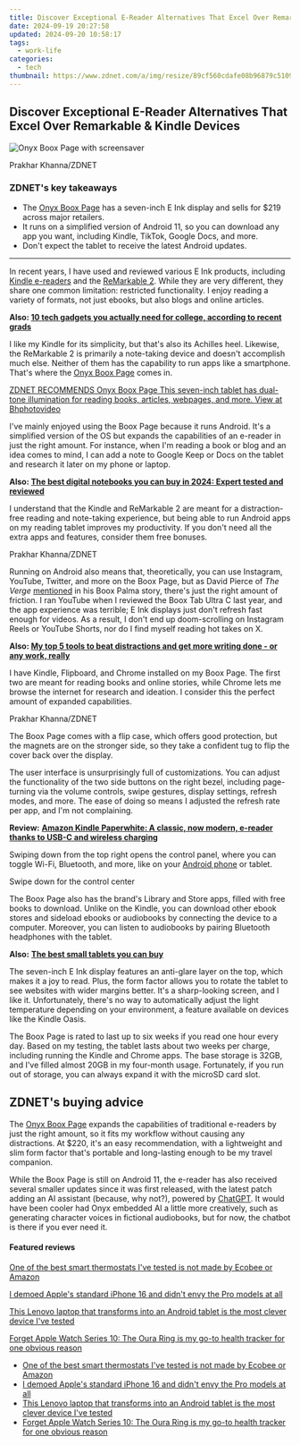 ```yaml
---
title: Discover Exceptional E-Reader Alternatives That Excel Over Remarkable & Kindle Devices
date: 2024-09-19 20:27:58
updated: 2024-09-20 10:58:17
tags:
  - work-life
categories:
  - tech
thumbnail: https://www.zdnet.com/a/img/resize/89cf560cdafe08b96879c5109560e299cda020b5/2024/07/24/ed45b1f6-c71b-43b1-b847-3ede55fdd7e8/onyx-boox-page0724-173930.jpg?width=278&height=156&fit=crop&auto=webp
---
```


## Discover Exceptional E-Reader Alternatives That Excel Over Remarkable & Kindle Devices

![Onyx Boox Page with screensaver](https://www.zdnet.com/a/img/resize/515dc637da453a3473ac3987df2686c84eeeb259/2024/07/24/286eea0f-24fe-4046-a426-2fea6dc28d3b/onyx-boox-page0724-174139.jpg?auto=webp&width=1280)

Prakhar Khanna/ZDNET

### ZDNET's key takeaways

* The [Onyx Boox Page](https://affportal.bhphoto.com/dl/redventures/?s=zd-%5F%5FCOM%5FCLICK%5FID%5F%5F-dtp&u=https%3A%2F%2Fwww.bhphotovideo.com%2Fc%2Fproduct%2F1773405-REG) has a seven-inch E Ink display and sells for $219 across major retailers.
* It runs on a simplified version of Android 11, so you can download any app you want, including Kindle, TikTok, Google Docs, and more.
* Don't expect the tablet to receive the latest Android updates.

---

In recent years, I have used and reviewed various E Ink products, including [Kindle e-readers](https://www.zdnet.com/article/best-kindle/) and the [ReMarkable 2](https://www.zdnet.com/article/remarkable-2-type-folio-keyboard-case/). While they are very different, they share one common limitation: restricted functionality. I enjoy reading a variety of formats, not just ebooks, but also blogs and online articles. 

**Also: [10 tech gadgets you actually need for college, according to recent grads](https://www.zdnet.com/home-and-office/10-tech-gadgets-you-actually-need-for-college-according-to-recent-grads/)**

I like my Kindle for its simplicity, but that's also its Achilles heel. Likewise, the ReMarkable 2 is primarily a note-taking device and doesn't accomplish much else. Neither of them has the capability to run apps like a smartphone. That's where the [Onyx Boox Page](https://affportal.bhphoto.com/dl/redventures/?s=zd-%5F%5FCOM%5FCLICK%5FID%5F%5F-dtp&u=https%3A%2F%2Fwww.bhphotovideo.com%2Fc%2Fproduct%2F1773405-REG) comes in.

[ZDNET RECOMMENDS Onyx Boox Page This seven-inch tablet has dual-tone illumination for reading books, articles, webpages, and more. View at Bhphotovideo](https://affportal.bhphoto.com/dl/redventures/?s=zd-%5F%5FCOM%5FCLICK%5FID%5F%5F-dtp&u=https%3A%2F%2Fwww.bhphotovideo.com%2Fc%2Fproduct%2F1773405-REG%2Fboox%5Fboox%5Fpage%5F7%5Fpage.html)

I've mainly enjoyed using the Boox Page because it runs Android. It's a simplified version of the OS but expands the capabilities of an e-reader in just the right amount. For instance, when I'm reading a book or blog and an idea comes to mind, I can add a note to Google Keep or Docs on the tablet and research it later on my phone or laptop. 

**Also: [The best digital notebooks you can buy in 2024: Expert tested and reviewed](https://www.zdnet.com/article/best-smart-notebook/)**

I understand that the Kindle and ReMarkable 2 are meant for a distraction-free reading and note-taking experience, but being able to run Android apps on my reading tablet improves my productivity. If you don't need all the extra apps and features, consider them free bonuses.

Prakhar Khanna/ZDNET

Running on Android also means that, theoretically, you can use Instagram, YouTube, Twitter, and more on the Boox Page, but as David Pierce of _The Verge_ [mentioned](https://www.theverge.com/24184777/boox-palma-e-ink-smartphone-reader) in his Boox Palma story, there's just the right amount of friction. I ran YouTube when I reviewed the Boox Tab Ultra C last year, and the app experience was terrible; E Ink displays just don't refresh fast enough for videos. As a result, I don't end up doom-scrolling on Instagram Reels or YouTube Shorts, nor do I find myself reading hot takes on X.

**Also: [My top 5 tools to beat distractions and get more writing done - or any work, really](https://www.zdnet.com/home-and-office/work-life/my-top-5-tools-to-beat-distractions-and-get-more-writing-done-or-any-work-really/)**

I have Kindle, Flipboard, and Chrome installed on my Boox Page. The first two are meant for reading books and online stories, while Chrome lets me browse the internet for research and ideation. I consider this the perfect amount of expanded capabilities.

Prakhar Khanna/ZDNET

The Boox Page comes with a flip case, which offers good protection, but the magnets are on the stronger side, so they take a confident tug to flip the cover back over the display.

The user interface is unsurprisingly full of customizations. You can adjust the functionality of the two side buttons on the right bezel, including page-turning via the volume controls, swipe gestures, display settings, refresh modes, and more. The ease of doing so means I adjusted the refresh rate per app, and I'm not complaining.

**Review:** **[Amazon Kindle Paperwhite: A classic, now modern, e-reader thanks to USB-C and wireless charging](https://www.zdnet.com/article/amazon-kindle-paperwhite-2021-review-a-classic-now-modern-e-reader-thanks-to-usb-c-and-wireless-charging/)**

Swiping down from the top right opens the control panel, where you can toggle Wi-Fi, Bluetooth, and more, like on your [Android phone](https://www.zdnet.com/article/best-android-phone/) or tablet.

Swipe down for the control center

The Boox Page also has the brand's Library and Store apps, filled with free books to download. Unlike on the Kindle, you can download other ebook stores and sideload ebooks or audiobooks by connecting the device to a computer. Moreover, you can listen to audiobooks by pairing Bluetooth headphones with the tablet.

**Also:** [**The best small tablets you can buy**](https://www.zdnet.com/article/best-small-tablet/)

The seven-inch E Ink display features an anti-glare layer on the top, which makes it a joy to read. Plus, the form factor allows you to rotate the tablet to see websites with wider margins better. It's a sharp-looking screen, and I like it. Unfortunately, there's no way to automatically adjust the light temperature depending on your environment, a feature available on devices like the Kindle Oasis.

The Boox Page is rated to last up to six weeks if you read one hour every day. Based on my testing, the tablet lasts about two weeks per charge, including running the Kindle and Chrome apps. The base storage is 32GB, and I've filled almost 20GB in my four-month usage. Fortunately, if you run out of storage, you can always expand it with the microSD card slot.

## ZDNET's buying advice

The [Onyx Boox Page](https://affportal.bhphoto.com/dl/redventures/?s=zd-%5F%5FCOM%5FCLICK%5FID%5F%5F-dtp&u=https%3A%2F%2Fwww.bhphotovideo.com%2Fc%2Fproduct%2F1773405-REG%2Fboox%5Fboox%5Fpage%5F7%5Fpage.html) expands the capabilities of traditional e-readers by just the right amount, so it fits my workflow without causing any distractions. At $220, it's an easy recommendation, with a lightweight and slim form factor that's portable and long-lasting enough to be my travel companion.

While the Boox Page is still on Android 11, the e-reader has also received several smaller updates since it was first released, with the latest patch adding an AI assistant (because, why not?), powered by [ChatGPT](https://www.zdnet.com/article/what-is-chatgpt-and-why-does-it-matter-heres-everything-you-need-to-know/). It would have been cooler had Onyx embedded AI a little more creatively, such as generating character voices in fictional audiobooks, but for now, the chatbot is there if you ever need it.

#### Featured reviews

[One of the best smart thermostats I've tested is not made by Ecobee or Amazon](https://www.zdnet.com/article/one-of-the-best-smart-thermostats-ive-tested-is-not-made-by-ecobee-or-amazon/ "One of the best smart thermostats I've tested is not made by Ecobee or Amazon")

[I demoed Apple's standard iPhone 16 and didn't envy the Pro models at all](https://www.zdnet.com/article/i-demoed-apples-standard-iphone-16-and-didnt-envy-the-pro-models-at-all/ "I demoed Apple's standard iPhone 16 and didn't envy the Pro models at all")

[This Lenovo laptop that transforms into an Android tablet is the most clever device I've tested](https://www.zdnet.com/article/i-tested-lenovos-windows-laptop-that-doubles-as-an-android-tablet-and-it-has-so-much-potential/ "This Lenovo laptop that transforms into an Android tablet is the most clever device I've tested")

[Forget Apple Watch Series 10: The Oura Ring is my go-to health tracker for one obvious reason](https://www.zdnet.com/article/forget-apple-watch-series-10-the-oura-ring-is-my-go-to-health-tracker-for-one-obvious-reason/ "Forget Apple Watch Series 10: The Oura Ring is my go-to health tracker for one obvious reason")

* [One of the best smart thermostats I've tested is not made by Ecobee or Amazon](https://www.zdnet.com/article/one-of-the-best-smart-thermostats-ive-tested-is-not-made-by-ecobee-or-amazon/ "One of the best smart thermostats I've tested is not made by Ecobee or Amazon")
* [I demoed Apple's standard iPhone 16 and didn't envy the Pro models at all](https://www.zdnet.com/article/i-demoed-apples-standard-iphone-16-and-didnt-envy-the-pro-models-at-all/ "I demoed Apple's standard iPhone 16 and didn't envy the Pro models at all")
* [This Lenovo laptop that transforms into an Android tablet is the most clever device I've tested](https://www.zdnet.com/article/i-tested-lenovos-windows-laptop-that-doubles-as-an-android-tablet-and-it-has-so-much-potential/ "This Lenovo laptop that transforms into an Android tablet is the most clever device I've tested")
* [Forget Apple Watch Series 10: The Oura Ring is my go-to health tracker for one obvious reason](https://www.zdnet.com/article/forget-apple-watch-series-10-the-oura-ring-is-my-go-to-health-tracker-for-one-obvious-reason/ "Forget Apple Watch Series 10: The Oura Ring is my go-to health tracker for one obvious reason")

<ins class="adsbygoogle"
     style="display:block"
     data-ad-format="autorelaxed"
     data-ad-client="ca-pub-7571918770474297"
     data-ad-slot="1223367746"></ins>



<ins class="adsbygoogle"
     style="display:block"
     data-ad-client="ca-pub-7571918770474297"
     data-ad-slot="8358498916"
     data-ad-format="auto"
     data-full-width-responsive="true"></ins>
